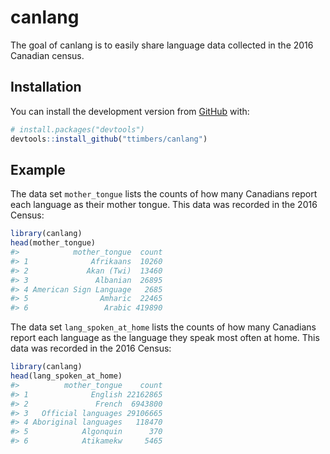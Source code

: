 
<!-- README.md is generated from README.Rmd. Please edit that file -->

# canlang

<!-- badges: start -->

<!-- badges: end -->

The goal of canlang is to easily share language data collected in the
2016 Canadian census.

## Installation

You can install the development version from
[GitHub](https://github.com/) with:

``` r
# install.packages("devtools")
devtools::install_github("ttimbers/canlang")
```

## Example

The data set `mother_tongue` lists the counts of how many Canadians
report each language as their mother tongue. This data was recorded in
the 2016 Census:

``` r
library(canlang)
head(mother_tongue)
#>            mother_tongue  count
#> 1              Afrikaans  10260
#> 2             Akan (Twi)  13460
#> 3               Albanian  26895
#> 4 American Sign Language   2685
#> 5                Amharic  22465
#> 6                 Arabic 419890
```

The data set `lang_spoken_at_home` lists the counts of how many
Canadians report each language as the language they speak most often at
home. This data was recorded in the 2016 Census:

``` r
library(canlang)
head(lang_spoken_at_home)
#>          mother_tongue    count
#> 1              English 22162865
#> 2               French  6943800
#> 3   Official languages 29106665
#> 4 Aboriginal languages   118470
#> 5            Algonquin      370
#> 6            Atikamekw     5465
```
